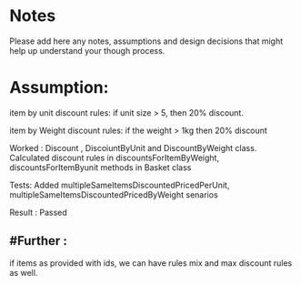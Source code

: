 # Notes

Please add here any notes, assumptions and design decisions that might help up understand your though process.



# Assumption:
 item by unit discount rules: if unit size > 5, then 20% discount.
 
 item by Weight discount rules: if the weight > 1kg then 20% discount

Worked : Discount , DiscoiuntByUnit and DiscountByWeight class. Calculated discount rules in discountsForItemByWeight, discountsForItemByunit methods in Basket class


Tests: Added multipleSameItemsDiscountedPricedPerUnit, multipleSameItemsDiscountedPricedByWeight senarios


Result : Passed

#Further :
-------
if items as provided with ids, we can have rules mix and max discount rules as well.

